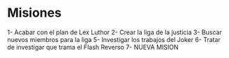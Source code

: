 # Misiones

1- Acabar con el plan de Lex Luthor
2- Crear la liga de la justicia
3- Buscar nuevos miembros para la liga
5- Investigar los trabajos del Joker
6- Tratar de investigar que trama el Flash Reverso
7- NUEVA MISION

